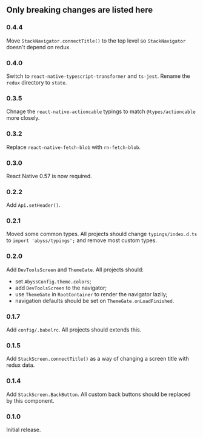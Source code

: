 ## Only breaking changes are listed here

### 0.4.4

Move `StackNavigator.connectTitle()` to the top level so `StackNavigator` doesn't depend on redux.

### 0.4.0

Switch to `react-native-typescript-transformer` and `ts-jest`. Rename the `redux` directory to `state`.

### 0.3.5

Chnage the `react-native-actioncable` typings to match `@types/actioncable` more closely.

### 0.3.2

Replace `react-native-fetch-blob` with `rn-fetch-blob`.

### 0.3.0

React Native 0.57 is now required.

### 0.2.2

Add `Api.setHeader()`.

### 0.2.1

Moved some common types. All projects should change `typings/index.d.ts` to `import 'abyss/typings';` and remove most custom types.

### 0.2.0

Add `DevToolsScreen` and `ThemeGate`. All projects should:

- set `AbyssConfig.theme.colors`;
- add `DevToolsScreen` to the navigator;
- use `ThemeGate` in `RootContainer` to render the navigator lazily;
- navigation defaults should be set on `ThemeGate.onLoadFinished`.

### 0.1.7

Add `config/.babelrc`. All projects should extends this.

### 0.1.5

Add `StackScreen.connectTitle()` as a way of changing a screen title with redux data.

### 0.1.4

Add `StackScreen.BackButton`. All custom back buttons should be replaced by this component.

### 0.1.0

Initial release.
